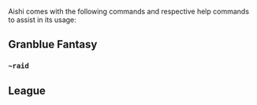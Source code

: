 Aishi comes with the following commands and respective help commands to assist in its usage:

## Granblue Fantasy
### `~raid`


## League
